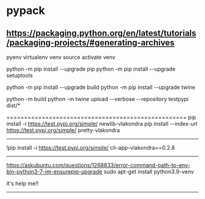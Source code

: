 # pypack

https://packaging.python.org/en/latest/tutorials/packaging-projects/#generating-archives
----------------------------------------------------------------


pyenv virtualenv venv
source activate venv

python -m pip install --upgrade pip
python -m pip install --upgrade setuptools

python -m pip install --upgrade build
python -m pip install --upgrade twine

python -m build
python -m twine upload --verbose --repository testpypi dist/*

===================================================
pip install -i https://test.pypi.org/simple/ newlib-vlakondra
pip install --index-url https://test.pypi.org/simple/ pretty-vlakondra

---

!pip install -i https://test.pypi.org/simple/ cli-app-vlakondra==0.2.8

---

https://askubuntu.com/questions/1268833/error-command-path-to-env-bin-python3-7-im-ensurepip-upgrade
sudo apt-get install python3.9-venv

it's help me!!

---

